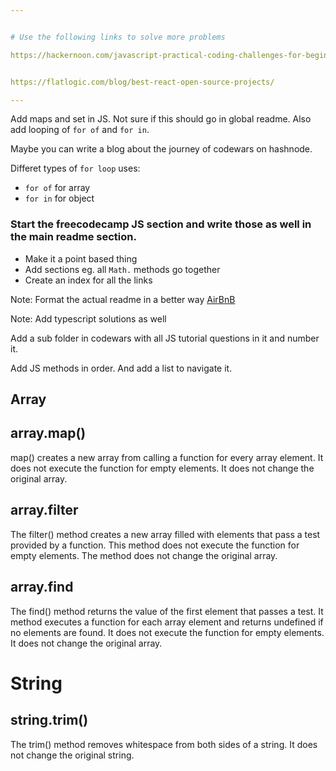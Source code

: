 ```yaml
---


# Use the following links to solve more problems

https://hackernoon.com/javascript-practical-coding-challenges-for-beginners-4bq3ugr


https://flatlogic.com/blog/best-react-open-source-projects/

---
```


Add maps and set in JS. Not sure if this should go in global readme. Also add looping of `for of` and `for in`.

Maybe you can write a blog about the journey of codewars on hashnode.

Differet types of `for loop` uses:
- `for of` for array
- `for in` for object

### Start the freecodecamp JS section and write those as well in the main readme section.
- Make it a point based thing
- Add sections eg. all `Math.` methods go together
- Create an index for all the links

Note: Format the actual readme in a better way [AirBnB](https://github.com/airbnb/javascript)

Note: Add typescript solutions as well

Add a sub folder in codewars with all JS tutorial questions in it and number it.

Add JS methods in order. And add a list to navigate it.

## Array
## array.map()
map() creates a new array from calling a function for every array element. It does not execute the function for empty elements. It does not change the original array.

## array.filter
The filter() method creates a new array filled with elements that pass a test provided by a function. This method does not execute the function for empty elements. The method does not change the original array.

## array.find
The find() method returns the value of the first element that passes a test. It method executes a function for each array element and returns undefined if no elements are found. It does not execute the function for empty elements. It does not change the original array.

# String
## string.trim()
The trim() method removes whitespace from both sides of a string. It does not change the original string.
